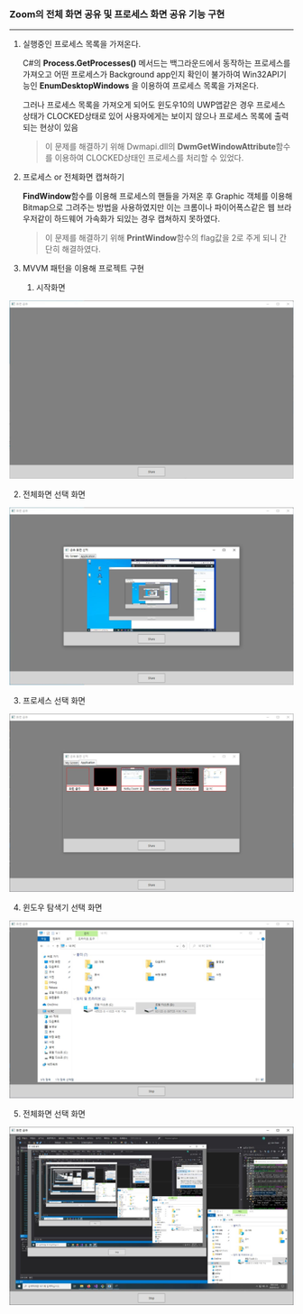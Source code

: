 ### Zoom의 전체 화면 공유 및 프로세스 화면 공유 기능 구현

------------------------

1. 실행중인 프로세스 목록을 가져온다.

   C#의 **Process.GetProcesses()** 메서드는 백그라운드에서 동작하는 프로세스를 가져오고 어떤 프로세스가 Background app인지 확인이 불가하여 Win32API기능인 **EnumDesktopWindows** 을 이용하여 프로세스 목록을 가져온다.

   그러나 프로세스 목록을 가져오게 되어도 윈도우10의 UWP앱같은 경우 프로세스 상태가 CLOCKED상태로 있어 사용자에게는 보이지 않으나 프로세스 목록에 출력되는 현상이 있음

   > 이 문제를 해결하기 위해  Dwmapi.dll의 **DwmGetWindowAttribute**함수를 이용하여 CLOCKED상태인 프로세스를 처리할 수 있었다.



2. 프로세스 or 전체화면 캡쳐하기

   **FindWindow**함수를 이용해 프로세스의 핸들을 가져온 후 Graphic 객체를 이용해 Bitmap으로 그려주는 방법을 사용하였지만 이는 크롬이나 파이어폭스같은 웹 브라우저같이 하드웨어 가속화가 되있는 경우 캡쳐하지 못하였다.

   > 이 문제를 해결하기 위해 **PrintWindow**함수의 flag값을 2로 주게 되니 간단히 해결하였다.



3. MVVM 패턴을 이용해 프로젝트 구현
   1. 시작화면

![시작화면](./images/1.jpg)

   2. 전체화면 선택 화면

![전체화면 선택 화면](./images/2.jpg)

   3. 프로세스 선택 화면

![프로세스 선택 화면](./images/3.jpg)

   4. 윈도우 탐색기 선택 화면

![윈도우 탐색기 선택 화면](./images/4.jpg)

   5. 전체화면 선택 화면

![전체 화면 선택 화면](./images/5.jpg)


